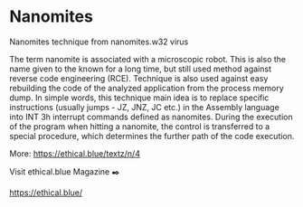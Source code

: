 # Nanomites
Nanomites technique from nanomites.w32 virus

The term nanomite is associated with a microscopic robot. This is also the name given to the known for a long time, but still used method against reverse code engineering (RCE). Technique is also used against easy rebuilding the code of the analyzed application from the process memory dump. In simple words, this technique main idea is to replace specific instructions (usually jumps - JZ, JNZ, JC etc.) in the Assembly language into INT 3h interrupt commands defined as nanomites. During the execution of the program when hitting a nanomite, the control is transferred to a special procedure, which determines the further path of the code execution.

More: https://ethical.blue/textz/n/4

Visit ethical.blue Magazine ✒️

https://ethical.blue/
